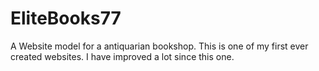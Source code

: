 # EliteBooks77
A Website model for a antiquarian bookshop.
This is one of my first ever created websites.
I have improved a lot since this one.
